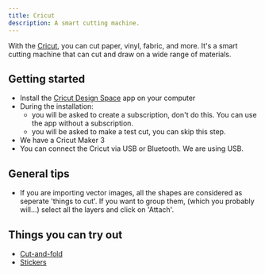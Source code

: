 ```yaml
---
title: Cricut
description: A smart cutting machine.
---
```


With the [Cricut](https://cricut.com/en-gb/), you can cut paper, vinyl, fabric, and more. It's a smart cutting machine that can cut and draw on a wide range of materials.

## Getting started

- Install the [Cricut Design Space](https://design.cricut.com/) app on your computer
- During the installation:
  - you will be asked to create a subscription, don't do this. You can use the app without a subscription.
  - you will be asked to make a test cut, you can skip this step.
- We have a Cricut Maker 3
- You can connect the Cricut via USB or Bluetooth. We are using USB.

## General tips

- If you are importing vector images, all the shapes are considered as seperate 'things to cut'. If you want to group them, (which you probably will...) select all the layers and click on 'Attach'.

## Things you can try out

- [Cut-and-fold](./try-it-yourself/01-cut-and-fold)
- [Stickers](./try-it-yourself/02-stickers)
